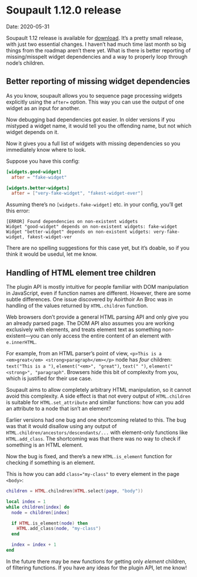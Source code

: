 <h1 id="post-title">Soupault 1.12.0 release</h1>

<p>Date: <time id="post-date">2020-05-31</time> </p>

<p id="post-excerpt">
Soupault 1.12 release is available for <a href="https://files.baturin.org/software/soupault/1.12.0/">download</a>.
It’s a pretty small release, with just two essential changes. I haven’t had much time last month so big things from the roadmap
aren’t there yet. What is there is better reporting of missing/misspelt widget dependencies and a way to properly
loop through node’s children.
</p>

## Better reporting of missing widget dependencies

As you know, soupault allows you to sequence page processing widgets explicitly using the `after=` option.
This way you can use the output of one widget as an input for another.

Now debugging bad dependencies got easier. In older versions if you mistyped a widget name,
it would tell you the offending name, but not which widget depends on it.

Now it gives you a full list of widgets with missing dependencies so you immediately know
where to look.

Suppose you have this config:

```toml
[widgets.good-widget]
  after = "fake-widget"

[widgets.better-widgets]
  after = ["very-fake-widget", "fakest-widget-ever"]
```

Assuming there’s no `[widgets.fake-widget]` etc. in your config, you’ll get this error:

```
[ERROR] Found dependencies on non-existent widgets
Widget "good-widget" depends on non-existent widgets: fake-widget
Widget "better-widget" depends on non-existent widgets: very-fake-widget, fakest-widget-ver
```

There are no spelling suggestions for this case yet, but it’s doable, so if you think it would be usedul,
let me know.

## Handling of HTML element tree children

The plugin API is mostly intuitive for people familiar with DOM manipulation in JavaScript,
even if function names are different. However, there are some subtle differences.
One issue discovered by Aoirthoir An Broc was in handling of the values returned by
`HTML.children` function.

Web browsers don’t provide a general HTML parsing API and only give you an already parsed page.
The DOM API also assumes you are working exclusively with elements, and treats element text as
something non-existent—you can only access the entire content of an element with `e.innerHTML`.

For example, from an HTML parser’s point of view, `<p>This is a <em>great</em> <strong>paragraph</em></p>` node has _four_ children:
`text("This is a ")`, `element("<em>", "great")`, `text(" ")`,  `element("<strong>", "paragraph"`.
Browsers hide this bit of complexity from you, which is justified for their use case.

Soupault aims to allow completely arbitrary HTML manipulation, so it cannot avoid this complexity.
A side effect is that not every output of `HTML.children` is suitable for `HTML.set_attribute` and similar functions:
how can you add an attribute to a node that isn’t an element?

Earlier versions had one bug and one shortcoming related to this. The bug was that it would disallow using
any output of `HTML.children/ancestors/descendants/...` with element-only functions like `HTML.add_class`.
The shortcoming was that there was no way to check if something is an HTML element.

Now the bug is fixed, and there’s a new `HTML.is_element` function for checking if something is an element.

This is how you can add  `class="my-class"` to every element in the page `<body>`:

```lua
children = HTML.chilndren(HTML.select(page, "body"))

local index = 1
while children[index] do
  node = children[index]

  if HTML.is_element(node) then
    HTML.add_class(node, "my-class")
  end

  index = index + 1
end
```

In the future there may be new functions for getting only _element_ children,
of filtering functions. If you have any ideas for the plugin API, let me know!
